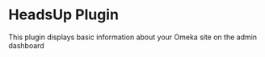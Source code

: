 # HeadsUp Plugin

This plugin displays basic information about your Omeka site on the admin dashboard
